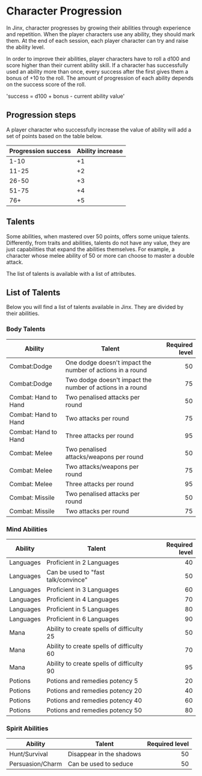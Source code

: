 # Character Progression

In Jinx, character progresses by growing their abilities through experience and repetition. When the player characters use any ability, they should mark them. At the end of each session, each player character can try and raise the ability level.

In order to improve their abilities, player characters have to roll a d100 and score higher than their current ability skill. If a character has successfully used an ability more than once, every success after the first gives them a bonus of +10 to the roll. The amount of progression of each ability depends on the success score of the roll.

'success = d100 + bonus - current ability value'

## Progression steps

A player character who successfully increase the value of ability will add a set of points based on the table below.

Progression success|Ability increase
---|---
1-10|+1
11-25|+2
26-50|+3
51-75|+4
76+|+5

## Talents

Some abilities, when mastered over 50 points, offers some unique talents. Differently, from traits and abilities, talents do not have any value, they are just capabilities that expand the abilities themselves. For example, a character whose melee ability of 50 or more can choose to master a double attack.

The list of talents is available with a list of attributes.

## List of Talents

Below you will find a list of talents available in Jinx. They are divided by their abilities.

### Body Talents

Ability|Talent|Required level
---|---|---:
Combat:Dodge|One dodge doesn't impact the number of actions in a round|50
Combat:Dodge|Two dodge doesn't impact the number of actions in a round|75
Combat: Hand to Hand|Two penalised attacks per round|50
Combat: Hand to Hand|Two attacks per round|75
Combat: Hand to Hand|Three attacks per round|95
Combat: Melee|Two penalised attacks/weapons per round|50
Combat: Melee|Two attacks/weapons per round|75
Combat: Melee|Three attacks per round|95
Combat: Missile|Two penalised attacks per round|50
Combat: Missile|Two attacks per round|75

### Mind Abilities

Ability|Talent|Required level
---|---|---:
Languages|Proficient in 2 Languages|40
Languages|Can be used to "fast talk/convince"|50
Languages|Proficient in 3 Languages|60
Languages|Proficient in 4 Languages|70
Languages|Proficient in 5 Languages|80
Languages|Proficient in 6 Languages|90
Mana|Ability to create spells of difficulty 25|50
Mana|Ability to create spells of difficulty 60|70
Mana|Ability to create spells of difficulty 90|95
Potions|Potions and remedies potency 5|20
Potions|Potions and remedies potency 20|40
Potions|Potions and remedies potency 40|60
Potions|Potions and remedies potency 50|80

### Spirit Abilities

Ability|Talent|Required level
---|---|---:
Hunt/Survival|Disappear in the shadows|50
Persuasion/Charm|Can be used to seduce|50
